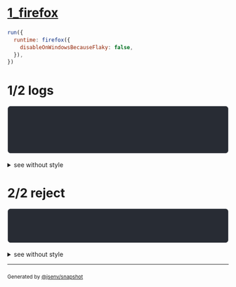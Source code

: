 # [1_firefox](../../js_assertion_error_browsers.test.mjs#L36)

```js
run({
  runtime: firefox({
    disableOnWindowsBecauseFlaky: false,
  }),
})
```

# 1/2 logs

![img](log_group.svg)

<details>
  <summary>see without style</summary>

```console
⠋ start dev server
✔ start dev server (done in <X> second)

- http://127.0.0.1
- http://127.0.0.1

```

</details>


# 2/2 reject

![img](reject.svg)

<details>
  <summary>see without style</summary>

```console
AssertionError: actual and expect are different

actual: "foo"
expect: "bar"
```

</details>


---

<sub>
  Generated by <a href="https://github.com/jsenv/core/tree/main/packages/tooling/snapshot">@jsenv/snapshot</a>
</sub>
